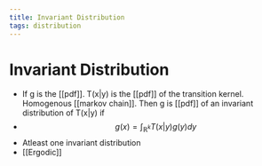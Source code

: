 ```yaml
---
title: Invariant Distribution
tags: distribution
---
```


# Invariant Distribution
- If g is the [[pdf]]. T(x|y) is the [[pdf]] of the transition kernel. Homogenous [[markov chain]]. Then g is [[pdf]] of an invariant distribution of T(x|y) if
- $$g(x) = \int_{\mathbb{R}^{k}}T(x|y)g(y)dy$$
- Atleast one invariant distribution
- [[Ergodic]]




























































































